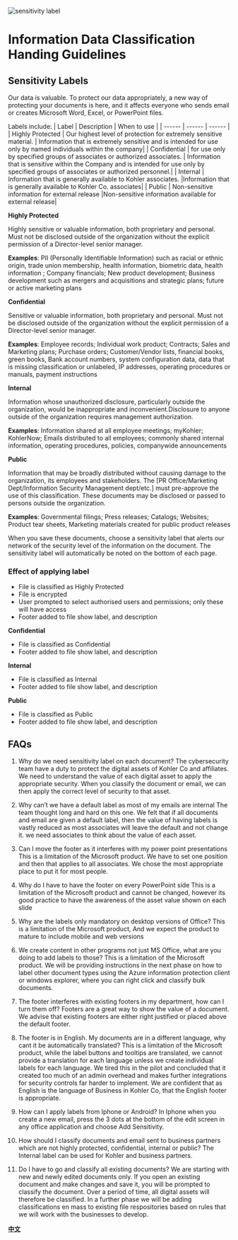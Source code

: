 ![sensitivity label](https://image.freepik.com/free-vector/personal-digital-security_74855-4560.jpg)

# Information Data Classification Handing Guidelines
 ## Sensitivity Labels
Our data is valuable. To protect our data appropriately, a new way of protecting your documents is here, and it affects everyone who sends email or creates Microsoft Word, Excel, or PowerPoint files.

Labels include:
| Label | Description | When to use |
| ------ | ------ | ------ |
| Highly Protected | Our highest level of protection for extremely sensitive material. | Information that is extremely sensitive and is intended for use only by named individuals within the company|
| Confidential | for use only by specified groups of associates or authorized associates. | Information that is sensitive within the Company and is intended for use only by specified groups of associates or authorized personnel.|
| Internal | Information that is generally available to Kohler associates. |Information that is generally available to Kohler Co. associates|
| Public | Non-sensitive information for external release |Non-sensitive information available for external release|

**Highly Protected**

Highly sensitive or valuable information, both proprietary and personal.  Must not be disclosed outside of the organization without the explicit permission of a Director-level senior manager.

**Examples**: PII (Personally Identifiable Information) such as racial or ethnic origin, trade union membership, health information, biometric data, health information ; Company financials; New product development; Business development such as mergers and acquisitions and strategic plans; future or active marketing plans

**Confidential** 

Sensitive or valuable information, both proprietary and personal.  Must not be disclosed outside of the organization without the explicit permission of a Director-level senior manager.

**Examples**: Employee records; Individual work product; Contracts; Sales and Marketing plans; Purchase orders; Customer/Vendor lists, financial books, green books, Bank account numbers, system configuration data, data that is missing classification or unlabeled, IP addresses, operating procedures or manuals, payment instructions

**Internal** 

Information whose unauthorized disclosure, particularly outside the organization, would be inappropriate and inconvenient.Disclosure to anyone outside of the organization requires management authorization.

**Examples**: Information shared at all employee meetings; myKohler; KohlerNow; Emails distributed to all employees; commonly shared internal information, operating procedures, policies, companywide announcements

**Public** 

Information that may be broadly distributed without causing damage to the organization, its employees and stakeholders.  The [PR Office/Marketing Dept/Information Security Management dept/etc.] must pre-approve the use of this classification.  These documents may be disclosed or passed to persons outside the organization.  

**Examples**: Governmental filings; Press releases; Catalogs; Websites; Product tear sheets, Marketing materials created for public product releases

When you save these documents, choose a sensitivity label that alerts our network of the security level of the information on the document. The sensitivity label will automatically be noted on the bottom of each page.

### Effect of applying label

- File is classified as Highly Protected
- File is encrypted
- User prompted to select authorised users and permissions; only these will have access
- Footer added to file show label, and description

 **Confidential** 
 
-	File is classified as Confidential
-	Footer added to file show label, and description

 **Internal** 
 
- File is classified as Internal
- Footer added to file show label, and description

**Public** 

- File is classified as Public
- Footer added to file show label, and description

## FAQs

1. Why do we need sensitivity label on each document?
The cybersecurity team have a duty to protect the digital assets of Kohler Co and affiliates.  We need to understand the value of each digital asset to apply the appropriate security.  When you classify the document or email, we can then apply the correct level of security to that asset.  

2.	Why can’t we have a default label as most of my emails are internal
The team thought long and hard on this one.  We felt that if all documents and email are given a default label, then the value of having labels is vastly reduced as most associates will leave the default and not change it.  we need associates to think about the value of each asset.  

3.	Can I move the footer as it interferes with my power point presentations
This is a limitation of the Microsoft product.  We have to set one position and then that applies to all associates.  We chose the most appropriate place to put it for most people.  

4.	Why do I have to have the footer on every PowerPoint side
This is a limitation of the Microsoft product and cannot be changed, however its good practice to have the awareness of the asset value shown on each slide
5.	Why are the labels only mandatory on desktop versions of Office?
This is a limitation of the Microsoft product, And we expect the product to mature to include mobile and web versions

6.	We create content in other programs not just MS Office, what are you doing to add labels to those?
This is a limitation of the Microsoft product.  We will be providing instructions in the next phase on how to label other document types using the Azure information protection client or windows explorer, where you can right click and classify bulk documents.  
7.	The footer interferes with existing footers in my department, how can I turn them off?
Footers are a great way to show the value of a document.  We advise that existing footers are either right justified or placed above the default footer.  

8.	The footer is in English.  My documents are in a different language, why cant it be automatically translated?
This is a limitation of the Microsoft product, while the label buttons and tooltips are translated, we cannot provide a translation for each language unless we create individual labels for each language.  We tired this in the pilot and concluded that it created too much of an admin overhead and makes further integrations for security controls far harder to implement.  We are confident that as English is the language of Business in Kohler Co, that the English footer is appropriate. 

9.	How can I apply labels from Iphone or Android?
In Iphone when you create a new email, press the 3 dots at the bottom of the edit screen in any office application and choose Add Sensitivity. 

10.	How should I classify documents and email sent to business partners which are not highly protected, confidential, internal or public? 
The Internal label can be used for Kohler and business partners.  

11.	Do I have to go and classify all existing documents?
We are starting with new and newly edited documents only.  If you open an existing document and make changes and save it, you will be prompted to classify the document.  Over a period of time, all digital assets will therefore be classified.  In a further phase we will be adding classifications en mass to existing file respositories based on rules that we will work with the businesses to develop.  

[**中文**](https://mp.weixin.qq.com/s?__biz=MzA5NzYzNjMyMw==&mid=2649511410&idx=1&sn=f2cf4fd07f5a276f86d3f83a944c2bcb&chksm=88852f7ebff2a668648a49b155403387ac95cd033e0b53d84d7afd7effd2cc12c4cef870a966&token=1252481363&lang=zh_CN#rd)
